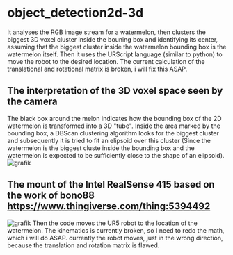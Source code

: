 # object_detection2d-3d
It analyses the RGB image stream for a watermelon, then clusters the biggest 3D voxel cluster inside the bouning box and identifying its center, assuming that the biggest cluster inside the watermelon bounding box is the watermelon itself. Then it uses the URScript language (similar to python) to move the robot to the desired location. The current calculation of the translational and rotational matrix is broken, i will fix this ASAP.
## The interpretation of the 3D voxel space seen by the camera
The black box around the melon indicates how the bounding box of the 2D watermelon is transformed into a 3D "tube". Inside the area marked by the bounding box, a DBScan clustering algorithm looks for the biggest cluster and subsequently it is tried to fit an elipsoid over this cluster (Since the watermelon is the biggest cluste inside the bounding box and the watermelon is expected to be sufficiently close to the shape of an elipsoid). 
![grafik](https://github.com/padit1337/object_detection2d-3d/assets/45203588/45464603-933e-433d-90fa-5739ebd71fce)
## The mount of the Intel RealSense 415 based on the work of bono88 https://www.thingiverse.com/thing:5394492  
![grafik](https://github.com/padit1337/object_detection2d-3d/assets/45203588/506ae568-1633-447d-951e-adc40fb76702)
Then the code moves the UR5 robot to the location of the watermelon. The kinematics is currently broken, so I need to redo the math, which i will do ASAP. currently the robot moves, just in the wrong direction, because the translation and rotation matrix is flawed. 
